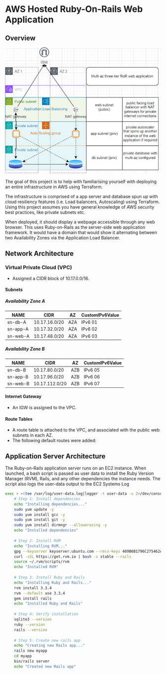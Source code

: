 # AWS Hosted Ruby-On-Rails Web Application

## Overview

![Architecture of the project](/img/architecture.png)

The goal of this project is to help with familiarising
yourself with deploying an entire infrastructure in
AWS using Terraform.

The infrastructure is comprised  of a app server and database spun up with cloud resiliency features
(i.e. Load balancers, Autoscaling) using Terraform. Using this project assumes you have general
knowledge of AWS security best practices, like private subnets etc.

When deployed, it should display a webpage accessible through any web browser. This uses Ruby-on-Rails
as the server-side web application framework. It would have a domain that would show it alternating
between two Availability Zones via the Application Load Balancer.

## Network Architecture

### Virtual Private Cloud (VPC)

* Assigned a CIDR block of 10.17.0.0/16.

#### Subnets

##### Availability Zone A


| NAME     | CIDR          | AZ  | CustomIPv6Value |
| ---------- | --------------- | ----- | ----------------- |
| sn-db-A  | 10.17.16.0/20 | AZA | IPv6 01         |
| sn-app-A | 10.17.32.0/20 | AZA | IPv6 02         |
| sn-web-A | 10.17.48.0/20 | AZA | IPv6 03         |

##### Availability Zone B


| NAME     | CIDR           | AZ  | CustomIPv6Value |
| ---------- | ---------------- | ----- | ----------------- |
| sn-db-B  | 10.17.80.0/20  | AZB | IPv6 05         |
| sn-app-B | 10.17.96.0/20  | AZB | IPv6 06         |
| sn-web-B | 10.17.112.0/20 | AZB | IPv6 07         |

#### Internet Gateway

* An IGW is assigned to the VPC.

#### Route Tables

* A route table is attached to the VPC, and associated with the public web
  subnets in each AZ.
* The following default routes were added:

## Application Server Architecture

The Ruby-on-Rails application server runs on an EC2 instance. When launched, a bash script
is passed as user data to install the Ruby Version Manager (RVM), Rails, and any other dependencies the
instance needs. The script also logs the user-data output to the EC2 Systems Log

```bash
exec > >(tee /var/log/user-data.log|logger -t user-data -s 2>/dev/console) 2>&1
    # Step 1: Install dependencies
    echo "Installing dependencies..."
    sudo yum update -y
    sudo yum install gcc -y
    sudo yum install git -y
    sudo yum install dirmngr --allowerasing -y
    echo "Installed dependencies"

    # Step 2: Install RVM
    echo "Installing RVM..."
    gpg --keyserver keyserver.ubuntu.com --recv-keys 409B6B1796C275462A1703113804BB82D39DC0E3 7D2BAF1CF37B13E2069D6956105BD0E739499BDB
    curl -sSL https://get.rvm.io | bash -s stable --rails
    source ~/.rvm/scripts/rvm
    echo "Installed RVM"

    # Step 3: Install Ruby and Rails
    echo "Installing Ruby and Rails..."
    rvm install 3.3.4
    rvm --default use 3.3.4
    gem install rails
    echo "Installed Ruby and Rails"

    # Step 4: Verify installation
    sqlite3 --version
    ruby --version
    rails --version

    # Step 5: Create new rails app
    echo "Creating new Rails app..."
    rails new myapp
    cd myapp
    bin/rails server
    echo "Created new Rails app"

```
